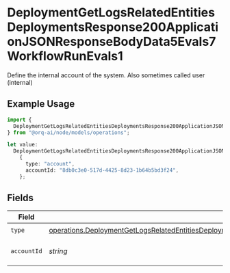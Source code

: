 # DeploymentGetLogsRelatedEntitiesDeploymentsResponse200ApplicationJSONResponseBodyData5Evals7WorkflowRunEvals1

Define the internal account of the system. Also sometimes called user (internal)

## Example Usage

```typescript
import {
  DeploymentGetLogsRelatedEntitiesDeploymentsResponse200ApplicationJSONResponseBodyData5Evals7WorkflowRunEvals1,
} from "@orq-ai/node/models/operations";

let value:
  DeploymentGetLogsRelatedEntitiesDeploymentsResponse200ApplicationJSONResponseBodyData5Evals7WorkflowRunEvals1 =
    {
      type: "account",
      accountId: "8db0c3e0-517d-4425-8d23-1b64b5bd3f24",
    };
```

## Fields

| Field                                                                                                                                                                                                                                                                        | Type                                                                                                                                                                                                                                                                         | Required                                                                                                                                                                                                                                                                     | Description                                                                                                                                                                                                                                                                  |
| ---------------------------------------------------------------------------------------------------------------------------------------------------------------------------------------------------------------------------------------------------------------------------- | ---------------------------------------------------------------------------------------------------------------------------------------------------------------------------------------------------------------------------------------------------------------------------- | ---------------------------------------------------------------------------------------------------------------------------------------------------------------------------------------------------------------------------------------------------------------------------- | ---------------------------------------------------------------------------------------------------------------------------------------------------------------------------------------------------------------------------------------------------------------------------- |
| `type`                                                                                                                                                                                                                                                                       | [operations.DeploymentGetLogsRelatedEntitiesDeploymentsResponse200ApplicationJSONResponseBodyData5Evals7WorkflowRunEvals2Type](../../models/operations/deploymentgetlogsrelatedentitiesdeploymentsresponse200applicationjsonresponsebodydata5evals7workflowrunevals2type.md) | :heavy_check_mark:                                                                                                                                                                                                                                                           | N/A                                                                                                                                                                                                                                                                          |
| `accountId`                                                                                                                                                                                                                                                                  | *string*                                                                                                                                                                                                                                                                     | :heavy_check_mark:                                                                                                                                                                                                                                                           | The id of the resource                                                                                                                                                                                                                                                       |